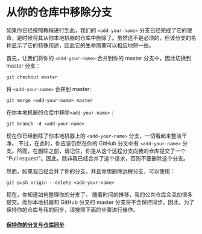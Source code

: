 # 从你的仓库中移除分支

如果你已经按照教程进行到此，我们的 `<add-your-name>` 分支已经完成了它的使命，是时候将其从你本地机器的仓库中删除了。虽然这不是必须的，但该分支的名称显示了它的特殊用途，因此它的生命周期可以相应地短一些。

首先，让我们将你的 `<add-your-name>` 合并到你的 master 分支中，因此切换到 master 分支：
```
git checkout master
```

将  `<add-your-name>` 合并到 master:
```
git merge <add-your-name> master
```

 在你本地机器的仓库中移除`<add-your-name>` :
```
git branch -d <add-your-name>
```

现在你已经删除了你本地机器上的 `<add-your-name>` 分支，一切看起来整洁干净。
不过，在此时，你应该仍然在你的 GitHub 分叉中有 `<add-your-name>` 分支。然而，在删除之前，请记住，你是从这个远程分支向我的仓库提交了一个 "Pull request"。因此，除非我已经合并了这个请求，否则不要删除这个分支。

然而，如果我已经合并了你的分支，并且你想删除远程分支，可以使用：
```
git push origin --delete <add-your-name>
```

现在，你知道如何整理你的分支了。
随着时间的推移，我的公共仓库会添加很多提交。而你本地机器和 GitHub 分叉的 master 分支将不会保持同步。因此，为了保持你的仓库与我的同步，请按照下面的步骤进行操作。

#### [保持你的分叉与仓库同步](keeping-your-fork-synced-with-this-repository.zh-cn.md)
